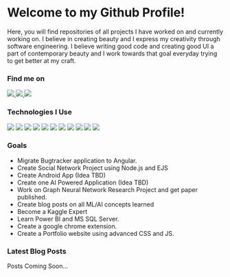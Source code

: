 <h1> Welcome to my Github Profile! </h1>

<p>Here, you will find repositories of all projects I have worked on and currently working on. I believe in creating beauty and I express my creativity through software engineering. I believe writing good code and creating good UI a part of contemporary beauty and I work towards that goal everyday trying to get better at my craft.</p>

<div>
  <h3> Find me on </h3>
  <a href="https://linkedin.com/in/aakashdasgupta">
  <img src="https://img.shields.io/badge/LinkedIn-0077B5?style=for-the-badge&logo=linkedin&logoColor=white" />
  </a>
  <a href="">
  <img src="https://img.shields.io/badge/Medium-12100E?style=for-the-badge&logo=medium&logoColor=white" />
  </a>
  <a href="">
  <img src="https://img.shields.io/badge/Twitter-1DA1F2?style=for-the-badge&logo=twitter&logoColor=white" />
  </a>
</div>

<div>
  <h3>Technologies I Use</h3>
  <img src="https://img.shields.io/badge/Python-3776AB?style=for-the-badge&logo=python&logoColor=white" />
  <img src="https://img.shields.io/badge/Java-ED8B00?style=for-the-badge&logo=openjdk&logoColor=white" />
  <img src="https://img.shields.io/badge/HTML5-E34F26?style=for-the-badge&logo=html5&logoColor=white" />
  <img src="https://img.shields.io/badge/CSS3-1572B6?style=for-the-badge&logo=css3&logoColor=white" />
  <img src="https://img.shields.io/badge/Angular-DD0031?style=for-the-badge&logo=angular&logoColor=white" />
  <img src="https://img.shields.io/badge/Spring-6DB33F?style=for-the-badge&logo=spring&logoColor=white" />
  <img src="https://img.shields.io/badge/Node.js-43853D?style=for-the-badge&logo=node.js&logoColor=white" />
  <img src="https://img.shields.io/badge/Express.js-404D59?style=for-the-badge" />
  <img src="https://img.shields.io/badge/MySQL-00000F?style=for-the-badge&logo=mysql&logoColor=white" />
  <img src="https://img.shields.io/badge/MongoDB-4EA94B?style=for-the-badge&logo=mongodb&logoColor=white" />
  <img src="https://img.shields.io/badge/Android-3DDC84?style=for-the-badge&logo=android&logoColor=white" />
</div>

<div> 
  <h3>Goals</h3>
  <ul>
    <li>Migrate Bugtracker application to Angular.</li>
    <li>Create Social Network Project using Node.js and EJS</li>
    <li>Create Android App (Idea TBD)</li>
    <li>Create one AI Powered Application (Idea TBD)</li>
    <li>Work on Graph Neural Network Research Project and get paper published.</li>
    <li>Create blog posts on all ML/AI concepts learned</li>
    <li>Become a Kaggle Expert</li>
    <li>Learn Power BI and MS SQL Server.</li>
     <li>Create a google chrome extension.</li>
    <li>Create a Portfolio website using advanced CSS and JS.</li>
  </ul>
</div>

<div>
  <h3>Latest Blog Posts</h3>
  Posts Coming Soon...
</div>


<!--
**a-d14/a-d14** is a ✨ _special_ ✨ repository because its `README.md` (this file) appears on your GitHub profile.

Here are some ideas to get you started:

- 🔭 I’m currently working on ...
- 🌱 I’m currently learning ...
- 👯 I’m looking to collaborate on ...
- 🤔 I’m looking for help with ...
- 💬 Ask me about ...
- 📫 How to reach me: ...
- 😄 Pronouns: ...
- ⚡ Fun fact: ...
-->
